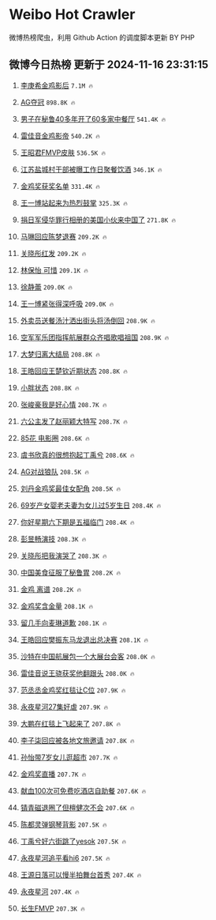 # Weibo Hot Crawler 



微博热榜爬虫，利用 Github Action 的调度脚本更新 BY PHP 


## 微博今日热榜 更新于 2024-11-16 23:31:15 
1. [李庚希金鸡影后](https://s.weibo.com/weibo?q=%23%E6%9D%8E%E5%BA%9A%E5%B8%8C%E9%87%91%E9%B8%A1%E5%BD%B1%E5%90%8E%23&t=31&band_rank=1&Refer=top) `7.1M 🔥` 

1. [AG夺冠](https://s.weibo.com/weibo?q=AG%E5%A4%BA%E5%86%A0&t=31&band_rank=2&Refer=top) `898.8K 🔥` 

1. [男子在秘鲁40多年开了60多家中餐厅](https://s.weibo.com/weibo?q=%23%E7%94%B7%E5%AD%90%E5%9C%A8%E7%A7%98%E9%B2%8140%E5%A4%9A%E5%B9%B4%E5%BC%80%E4%BA%8660%E5%A4%9A%E5%AE%B6%E4%B8%AD%E9%A4%90%E5%8E%85%23&t=31&band_rank=3&Refer=top) `541.4K 🔥` 

1. [雷佳音金鸡影帝](https://s.weibo.com/weibo?q=%23%E9%9B%B7%E4%BD%B3%E9%9F%B3%E9%87%91%E9%B8%A1%E5%BD%B1%E5%B8%9D%23&t=31&band_rank=4&Refer=top) `540.2K 🔥` 

1. [王昭君FMVP皮肤](https://s.weibo.com/weibo?q=%23%E7%8E%8B%E6%98%AD%E5%90%9BFMVP%E7%9A%AE%E8%82%A4%23&t=31&band_rank=5&Refer=top) `536.5K 🔥` 

1. [江苏盐城村干部被曝工作日聚餐饮酒](https://s.weibo.com/weibo?q=%23%E6%B1%9F%E8%8B%8F%E7%9B%90%E5%9F%8E%E6%9D%91%E5%B9%B2%E9%83%A8%E8%A2%AB%E6%9B%9D%E5%B7%A5%E4%BD%9C%E6%97%A5%E8%81%9A%E9%A4%90%E9%A5%AE%E9%85%92%23&t=31&band_rank=6&Refer=top) `346.1K 🔥` 

1. [金鸡奖获奖名单](https://s.weibo.com/weibo?q=%E9%87%91%E9%B8%A1%E5%A5%96%E8%8E%B7%E5%A5%96%E5%90%8D%E5%8D%95&t=31&band_rank=7&Refer=top) `331.4K 🔥` 

1. [王一博站起来为热烈鼓掌](https://s.weibo.com/weibo?q=%23%E7%8E%8B%E4%B8%80%E5%8D%9A%E7%AB%99%E8%B5%B7%E6%9D%A5%E4%B8%BA%E7%83%AD%E7%83%88%E9%BC%93%E6%8E%8C%23&t=31&band_rank=8&Refer=top) `325.3K 🔥` 

1. [捐日军侵华罪行相册的美国小伙来中国了](https://s.weibo.com/weibo?q=%23%E6%8D%90%E6%97%A5%E5%86%9B%E4%BE%B5%E5%8D%8E%E7%BD%AA%E8%A1%8C%E7%9B%B8%E5%86%8C%E7%9A%84%E7%BE%8E%E5%9B%BD%E5%B0%8F%E4%BC%99%E6%9D%A5%E4%B8%AD%E5%9B%BD%E4%BA%86%23&t=31&band_rank=9&Refer=top) `271.8K 🔥` 

1. [马琳回应陈梦退赛](https://s.weibo.com/weibo?q=%23%E9%A9%AC%E7%90%B3%E5%9B%9E%E5%BA%94%E9%99%88%E6%A2%A6%E9%80%80%E8%B5%9B%23&t=31&band_rank=10&Refer=top) `209.2K 🔥` 

1. [关晓彤红发](https://s.weibo.com/weibo?q=%E5%85%B3%E6%99%93%E5%BD%A4%E7%BA%A2%E5%8F%91&t=31&band_rank=11&Refer=top) `209.2K 🔥` 

1. [林保怡 可惜](https://s.weibo.com/weibo?q=%E6%9E%97%E4%BF%9D%E6%80%A1%20%E5%8F%AF%E6%83%9C&t=31&band_rank=12&Refer=top) `209.1K 🔥` 

1. [徐静蕾](https://s.weibo.com/weibo?q=%E5%BE%90%E9%9D%99%E8%95%BE&t=31&band_rank=13&Refer=top) `209.0K 🔥` 

1. [王一博紧张得深呼吸](https://s.weibo.com/weibo?q=%23%E7%8E%8B%E4%B8%80%E5%8D%9A%E7%B4%A7%E5%BC%A0%E5%BE%97%E6%B7%B1%E5%91%BC%E5%90%B8%23&t=31&band_rank=14&Refer=top) `209.0K 🔥` 

1. [外卖员送餐汤汁洒出街头将汤倒回](https://s.weibo.com/weibo?q=%23%E5%A4%96%E5%8D%96%E5%91%98%E9%80%81%E9%A4%90%E6%B1%A4%E6%B1%81%E6%B4%92%E5%87%BA%E8%A1%97%E5%A4%B4%E5%B0%86%E6%B1%A4%E5%80%92%E5%9B%9E%23&t=31&band_rank=15&Refer=top) `208.9K 🔥` 

1. [空军军乐团指挥航展群众齐唱歌唱祖国](https://s.weibo.com/weibo?q=%23%E7%A9%BA%E5%86%9B%E5%86%9B%E4%B9%90%E5%9B%A2%E6%8C%87%E6%8C%A5%E8%88%AA%E5%B1%95%E7%BE%A4%E4%BC%97%E9%BD%90%E5%94%B1%E6%AD%8C%E5%94%B1%E7%A5%96%E5%9B%BD%23&t=31&band_rank=16&Refer=top) `208.9K 🔥` 

1. [大梦归离大结局](https://s.weibo.com/weibo?q=%23%E5%A4%A7%E6%A2%A6%E5%BD%92%E7%A6%BB%E5%A4%A7%E7%BB%93%E5%B1%80%23&t=31&band_rank=17&Refer=top) `208.8K 🔥` 

1. [王皓回应王楚钦近期状态](https://s.weibo.com/weibo?q=%23%E7%8E%8B%E7%9A%93%E5%9B%9E%E5%BA%94%E7%8E%8B%E6%A5%9A%E9%92%A6%E8%BF%91%E6%9C%9F%E7%8A%B6%E6%80%81%23&t=31&band_rank=18&Refer=top) `208.8K 🔥` 

1. [小胖状态](https://s.weibo.com/weibo?q=%E5%B0%8F%E8%83%96%E7%8A%B6%E6%80%81&t=31&band_rank=19&Refer=top) `208.8K 🔥` 

1. [张峻豪我是好心情](https://s.weibo.com/weibo?q=%23%E5%BC%A0%E5%B3%BB%E8%B1%AA%E6%88%91%E6%98%AF%E5%A5%BD%E5%BF%83%E6%83%85%23&t=31&band_rank=20&Refer=top) `208.7K 🔥` 

1. [六公主发了赵丽颖大特写](https://s.weibo.com/weibo?q=%23%E5%85%AD%E5%85%AC%E4%B8%BB%E5%8F%91%E4%BA%86%E8%B5%B5%E4%B8%BD%E9%A2%96%E5%A4%A7%E7%89%B9%E5%86%99%23&t=31&band_rank=21&Refer=top) `208.7K 🔥` 

1. [85花 电影圈](https://s.weibo.com/weibo?q=85%E8%8A%B1%20%E7%94%B5%E5%BD%B1%E5%9C%88&t=31&band_rank=22&Refer=top) `208.6K 🔥` 

1. [虞书欣真的很想抱起丁禹兮](https://s.weibo.com/weibo?q=%E8%99%9E%E4%B9%A6%E6%AC%A3%E7%9C%9F%E7%9A%84%E5%BE%88%E6%83%B3%E6%8A%B1%E8%B5%B7%E4%B8%81%E7%A6%B9%E5%85%AE&t=31&band_rank=23&Refer=top) `208.6K 🔥` 

1. [AG对战狼队](https://s.weibo.com/weibo?q=%23AG%E5%AF%B9%E6%88%98%E7%8B%BC%E9%98%9F%23&t=31&band_rank=24&Refer=top) `208.5K 🔥` 

1. [刘丹金鸡奖最佳女配角](https://s.weibo.com/weibo?q=%23%E5%88%98%E4%B8%B9%E9%87%91%E9%B8%A1%E5%A5%96%E6%9C%80%E4%BD%B3%E5%A5%B3%E9%85%8D%E8%A7%92%23&t=31&band_rank=25&Refer=top) `208.5K 🔥` 

1. [69岁产女婴老夫妻为女儿过5岁生日](https://s.weibo.com/weibo?q=%2369%E5%B2%81%E4%BA%A7%E5%A5%B3%E5%A9%B4%E8%80%81%E5%A4%AB%E5%A6%BB%E4%B8%BA%E5%A5%B3%E5%84%BF%E8%BF%875%E5%B2%81%E7%94%9F%E6%97%A5%23&t=31&band_rank=26&Refer=top) `208.4K 🔥` 

1. [你好星期六下期是五福临门](https://s.weibo.com/weibo?q=%23%E4%BD%A0%E5%A5%BD%E6%98%9F%E6%9C%9F%E5%85%AD%E4%B8%8B%E6%9C%9F%E6%98%AF%E4%BA%94%E7%A6%8F%E4%B8%B4%E9%97%A8%23&t=31&band_rank=27&Refer=top) `208.4K 🔥` 

1. [彭昱畅演技](https://s.weibo.com/weibo?q=%E5%BD%AD%E6%98%B1%E7%95%85%E6%BC%94%E6%8A%80&t=31&band_rank=28&Refer=top) `208.3K 🔥` 

1. [关晓彤把我演哭了](https://s.weibo.com/weibo?q=%E5%85%B3%E6%99%93%E5%BD%A4%E6%8A%8A%E6%88%91%E6%BC%94%E5%93%AD%E4%BA%86&t=31&band_rank=29&Refer=top) `208.3K 🔥` 

1. [中国美食征服了秘鲁胃](https://s.weibo.com/weibo?q=%23%E4%B8%AD%E5%9B%BD%E7%BE%8E%E9%A3%9F%E5%BE%81%E6%9C%8D%E4%BA%86%E7%A7%98%E9%B2%81%E8%83%83%23&t=31&band_rank=30&Refer=top) `208.2K 🔥` 

1. [金鸡 离谱](https://s.weibo.com/weibo?q=%E9%87%91%E9%B8%A1%20%E7%A6%BB%E8%B0%B1&t=31&band_rank=31&Refer=top) `208.2K 🔥` 

1. [金鸡奖含金量](https://s.weibo.com/weibo?q=%E9%87%91%E9%B8%A1%E5%A5%96%E5%90%AB%E9%87%91%E9%87%8F&t=31&band_rank=32&Refer=top) `208.1K 🔥` 

1. [留几手向麦琳道歉](https://s.weibo.com/weibo?q=%23%E7%95%99%E5%87%A0%E6%89%8B%E5%90%91%E9%BA%A6%E7%90%B3%E9%81%93%E6%AD%89%23&t=31&band_rank=33&Refer=top) `208.1K 🔥` 

1. [王皓回应樊振东马龙退出总决赛](https://s.weibo.com/weibo?q=%23%E7%8E%8B%E7%9A%93%E5%9B%9E%E5%BA%94%E6%A8%8A%E6%8C%AF%E4%B8%9C%E9%A9%AC%E9%BE%99%E9%80%80%E5%87%BA%E6%80%BB%E5%86%B3%E8%B5%9B%23&t=31&band_rank=34&Refer=top) `208.1K 🔥` 

1. [沙特在中国航展包一个大展台会客](https://s.weibo.com/weibo?q=%23%E6%B2%99%E7%89%B9%E5%9C%A8%E4%B8%AD%E5%9B%BD%E8%88%AA%E5%B1%95%E5%8C%85%E4%B8%80%E4%B8%AA%E5%A4%A7%E5%B1%95%E5%8F%B0%E4%BC%9A%E5%AE%A2%23&t=31&band_rank=35&Refer=top) `208.0K 🔥` 

1. [雷佳音说王骁获奖他翻跟头](https://s.weibo.com/weibo?q=%23%E9%9B%B7%E4%BD%B3%E9%9F%B3%E8%AF%B4%E7%8E%8B%E9%AA%81%E8%8E%B7%E5%A5%96%E4%BB%96%E7%BF%BB%E8%B7%9F%E5%A4%B4%23&t=31&band_rank=36&Refer=top) `208.0K 🔥` 

1. [范丞丞金鸡奖红毯让C位](https://s.weibo.com/weibo?q=%23%E8%8C%83%E4%B8%9E%E4%B8%9E%E9%87%91%E9%B8%A1%E5%A5%96%E7%BA%A2%E6%AF%AF%E8%AE%A9C%E4%BD%8D%23&t=31&band_rank=37&Refer=top) `207.9K 🔥` 

1. [永夜星河27集好虐](https://s.weibo.com/weibo?q=%E6%B0%B8%E5%A4%9C%E6%98%9F%E6%B2%B327%E9%9B%86%E5%A5%BD%E8%99%90&t=31&band_rank=38&Refer=top) `207.9K 🔥` 

1. [大鹏在红毯上飞起来了](https://s.weibo.com/weibo?q=%23%E5%A4%A7%E9%B9%8F%E5%9C%A8%E7%BA%A2%E6%AF%AF%E4%B8%8A%E9%A3%9E%E8%B5%B7%E6%9D%A5%E4%BA%86%23&t=31&band_rank=39&Refer=top) `207.8K 🔥` 

1. [李子柒回应被各地文旅邀请](https://s.weibo.com/weibo?q=%23%E6%9D%8E%E5%AD%90%E6%9F%92%E5%9B%9E%E5%BA%94%E8%A2%AB%E5%90%84%E5%9C%B0%E6%96%87%E6%97%85%E9%82%80%E8%AF%B7%23&t=31&band_rank=40&Refer=top) `207.8K 🔥` 

1. [孙怡带7岁女儿逛超市](https://s.weibo.com/weibo?q=%23%E5%AD%99%E6%80%A1%E5%B8%A67%E5%B2%81%E5%A5%B3%E5%84%BF%E9%80%9B%E8%B6%85%E5%B8%82%23&t=31&band_rank=41&Refer=top) `207.7K 🔥` 

1. [金鸡奖直播](https://s.weibo.com/weibo?q=%E9%87%91%E9%B8%A1%E5%A5%96%E7%9B%B4%E6%92%AD&t=31&band_rank=42&Refer=top) `207.7K 🔥` 

1. [献血100次可免费吃酒店自助餐](https://s.weibo.com/weibo?q=%23%E7%8C%AE%E8%A1%80100%E6%AC%A1%E5%8F%AF%E5%85%8D%E8%B4%B9%E5%90%83%E9%85%92%E5%BA%97%E8%87%AA%E5%8A%A9%E9%A4%90%23&t=31&band_rank=43&Refer=top) `207.6K 🔥` 

1. [锖青磁退圈了但檀健次不会](https://s.weibo.com/weibo?q=%23%E9%94%96%E9%9D%92%E7%A3%81%E9%80%80%E5%9C%88%E4%BA%86%E4%BD%86%E6%AA%80%E5%81%A5%E6%AC%A1%E4%B8%8D%E4%BC%9A%23&t=31&band_rank=44&Refer=top) `207.6K 🔥` 

1. [陈都灵弹钢琴背影](https://s.weibo.com/weibo?q=%23%E9%99%88%E9%83%BD%E7%81%B5%E5%BC%B9%E9%92%A2%E7%90%B4%E8%83%8C%E5%BD%B1%23&t=31&band_rank=45&Refer=top) `207.5K 🔥` 

1. [丁禹兮好六街跳了yesok](https://s.weibo.com/weibo?q=%23%E4%B8%81%E7%A6%B9%E5%85%AE%E5%A5%BD%E5%85%AD%E8%A1%97%E8%B7%B3%E4%BA%86yesok%23&t=31&band_rank=46&Refer=top) `207.5K 🔥` 

1. [永夜星河追平看hi6](https://s.weibo.com/weibo?q=%E6%B0%B8%E5%A4%9C%E6%98%9F%E6%B2%B3%E8%BF%BD%E5%B9%B3%E7%9C%8Bhi6&t=31&band_rank=47&Refer=top) `207.5K 🔥` 

1. [王源日落可以慢半拍舞台首秀](https://s.weibo.com/weibo?q=%E7%8E%8B%E6%BA%90%E6%97%A5%E8%90%BD%E5%8F%AF%E4%BB%A5%E6%85%A2%E5%8D%8A%E6%8B%8D%E8%88%9E%E5%8F%B0%E9%A6%96%E7%A7%80&t=31&band_rank=48&Refer=top) `207.4K 🔥` 

1. [永夜星河](https://s.weibo.com/weibo?q=%E6%B0%B8%E5%A4%9C%E6%98%9F%E6%B2%B3&t=31&band_rank=49&Refer=top) `207.4K 🔥` 

1. [长生FMVP](https://s.weibo.com/weibo?q=%E9%95%BF%E7%94%9FFMVP&t=31&band_rank=50&Refer=top) `207.3K 🔥` 

